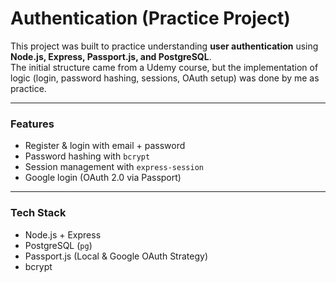 # Authentication (Practice Project)

This project was built to practice understanding **user authentication** using **Node.js, Express, Passport.js, and PostgreSQL**.  
The initial structure came from a Udemy course, but the implementation of logic (login, password hashing, sessions, OAuth setup) was done by me as practice.  

---

### Features
- Register & login with email + password  
- Password hashing with `bcrypt`  
- Session management with `express-session`  
- Google login (OAuth 2.0 via Passport)  

---

### Tech Stack
- Node.js + Express  
- PostgreSQL (`pg`)  
- Passport.js (Local & Google OAuth Strategy)  
- bcrypt  
